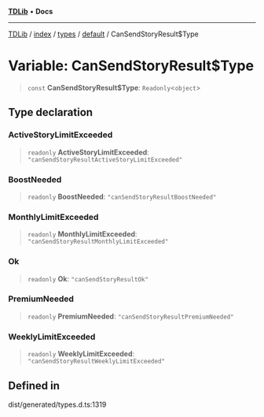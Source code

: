 [**TDLib**](../../../../../../README.md) • **Docs**

***

[TDLib](../../../../../../modules.md) / [index](../../../../../README.md) / [types](../../../README.md) / [default](../README.md) / CanSendStoryResult$Type

# Variable: CanSendStoryResult$Type

> `const` **CanSendStoryResult$Type**: `Readonly`\<`object`\>

## Type declaration

### ActiveStoryLimitExceeded

> `readonly` **ActiveStoryLimitExceeded**: `"canSendStoryResultActiveStoryLimitExceeded"`

### BoostNeeded

> `readonly` **BoostNeeded**: `"canSendStoryResultBoostNeeded"`

### MonthlyLimitExceeded

> `readonly` **MonthlyLimitExceeded**: `"canSendStoryResultMonthlyLimitExceeded"`

### Ok

> `readonly` **Ok**: `"canSendStoryResultOk"`

### PremiumNeeded

> `readonly` **PremiumNeeded**: `"canSendStoryResultPremiumNeeded"`

### WeeklyLimitExceeded

> `readonly` **WeeklyLimitExceeded**: `"canSendStoryResultWeeklyLimitExceeded"`

## Defined in

dist/generated/types.d.ts:1319
